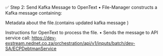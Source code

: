 ✅ Step 2: Send Kafka Message to OpenText 
• File-Manager constructs a Kafka message containing: 

Metadata about the file.(contains updated kafka message ) 

Instructions for OpenText to process the file. 
• Sends the message to API service call: 
https://dev-exstream.nednet.co.za/orchestration/api/v1/inputs/batch/dev-SA/ECPDebtmanService 
